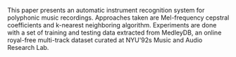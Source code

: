 This paper presents an automatic instrument recognition system for polyphonic music recordings. Approaches taken are Mel-frequency cepstral coefficients and k-nearest neighboring algorithm. Experiments are done with a set of training and testing data extracted from MedleyDB, an online royal-free multi-track dataset curated at NYU\'92s Music and Audio Research Lab.
